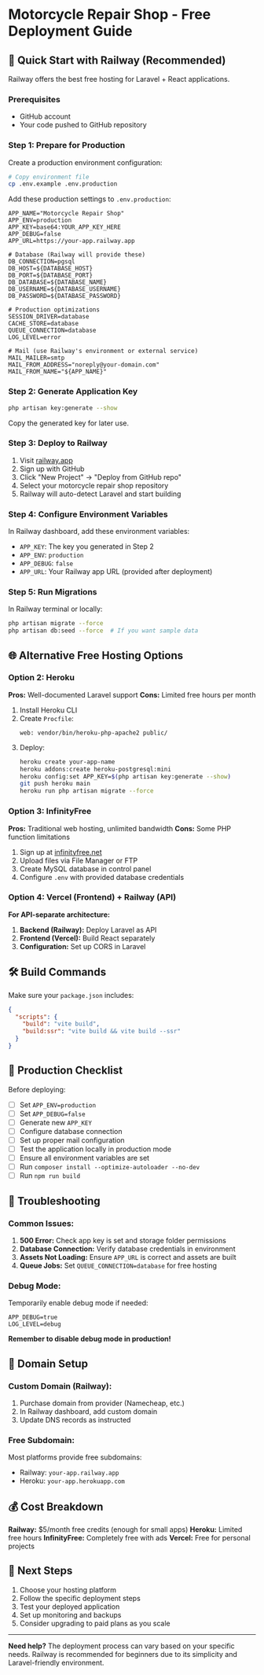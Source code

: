 # Motorcycle Repair Shop - Free Deployment Guide

## 🚀 Quick Start with Railway (Recommended)

Railway offers the best free hosting for Laravel + React applications.

### Prerequisites
- GitHub account
- Your code pushed to GitHub repository

### Step 1: Prepare for Production

Create a production environment configuration:

```bash
# Copy environment file
cp .env.example .env.production
```

Add these production settings to `.env.production`:

```env
APP_NAME="Motorcycle Repair Shop"
APP_ENV=production
APP_KEY=base64:YOUR_APP_KEY_HERE
APP_DEBUG=false
APP_URL=https://your-app.railway.app

# Database (Railway will provide these)
DB_CONNECTION=pgsql
DB_HOST=${DATABASE_HOST}
DB_PORT=${DATABASE_PORT}
DB_DATABASE=${DATABASE_NAME}
DB_USERNAME=${DATABASE_USERNAME}
DB_PASSWORD=${DATABASE_PASSWORD}

# Production optimizations
SESSION_DRIVER=database
CACHE_STORE=database
QUEUE_CONNECTION=database
LOG_LEVEL=error

# Mail (use Railway's environment or external service)
MAIL_MAILER=smtp
MAIL_FROM_ADDRESS="noreply@your-domain.com"
MAIL_FROM_NAME="${APP_NAME}"
```

### Step 2: Generate Application Key

```bash
php artisan key:generate --show
```

Copy the generated key for later use.

### Step 3: Deploy to Railway

1. Visit [railway.app](https://railway.app)
2. Sign up with GitHub
3. Click "New Project" → "Deploy from GitHub repo"
4. Select your motorcycle repair shop repository
5. Railway will auto-detect Laravel and start building

### Step 4: Configure Environment Variables

In Railway dashboard, add these environment variables:

- `APP_KEY`: The key you generated in Step 2
- `APP_ENV`: `production`
- `APP_DEBUG`: `false`
- `APP_URL`: Your Railway app URL (provided after deployment)

### Step 5: Run Migrations

In Railway terminal or locally:

```bash
php artisan migrate --force
php artisan db:seed --force  # If you want sample data
```

## 🌐 Alternative Free Hosting Options

### Option 2: Heroku

**Pros:** Well-documented Laravel support
**Cons:** Limited free hours per month

1. Install Heroku CLI
2. Create `Procfile`:
   ```
   web: vendor/bin/heroku-php-apache2 public/
   ```
3. Deploy:
   ```bash
   heroku create your-app-name
   heroku addons:create heroku-postgresql:mini
   heroku config:set APP_KEY=$(php artisan key:generate --show)
   git push heroku main
   heroku run php artisan migrate --force
   ```

### Option 3: InfinityFree

**Pros:** Traditional web hosting, unlimited bandwidth
**Cons:** Some PHP function limitations

1. Sign up at [infinityfree.net](https://infinityfree.net)
2. Upload files via File Manager or FTP
3. Create MySQL database in control panel
4. Configure `.env` with provided database credentials

### Option 4: Vercel (Frontend) + Railway (API)

**For API-separate architecture:**

1. **Backend (Railway):** Deploy Laravel as API
2. **Frontend (Vercel):** Build React separately
3. **Configuration:** Set up CORS in Laravel

## 🛠️ Build Commands

Make sure your `package.json` includes:

```json
{
  "scripts": {
    "build": "vite build",
    "build:ssr": "vite build && vite build --ssr"
  }
}
```

## 📝 Production Checklist

Before deploying:

- [ ] Set `APP_ENV=production`
- [ ] Set `APP_DEBUG=false`
- [ ] Generate new `APP_KEY`
- [ ] Configure database connection
- [ ] Set up proper mail configuration
- [ ] Test the application locally in production mode
- [ ] Ensure all environment variables are set
- [ ] Run `composer install --optimize-autoloader --no-dev`
- [ ] Run `npm run build`

## 🔧 Troubleshooting

### Common Issues:

1. **500 Error:** Check app key is set and storage folder permissions
2. **Database Connection:** Verify database credentials in environment
3. **Assets Not Loading:** Ensure `APP_URL` is correct and assets are built
4. **Queue Jobs:** Set `QUEUE_CONNECTION=database` for free hosting

### Debug Mode:

Temporarily enable debug mode if needed:
```env
APP_DEBUG=true
LOG_LEVEL=debug
```

**Remember to disable debug mode in production!**

## 📱 Domain Setup

### Custom Domain (Railway):
1. Purchase domain from provider (Namecheap, etc.)
2. In Railway dashboard, add custom domain
3. Update DNS records as instructed

### Free Subdomain:
Most platforms provide free subdomains:
- Railway: `your-app.railway.app`
- Heroku: `your-app.herokuapp.com`

## 💰 Cost Breakdown

**Railway:** $5/month free credits (enough for small apps)
**Heroku:** Limited free hours
**InfinityFree:** Completely free with ads
**Vercel:** Free for personal projects

## 🚀 Next Steps

1. Choose your hosting platform
2. Follow the specific deployment steps
3. Test your deployed application
4. Set up monitoring and backups
5. Consider upgrading to paid plans as you scale

---

**Need help?** The deployment process can vary based on your specific needs. Railway is recommended for beginners due to its simplicity and Laravel-friendly environment. 